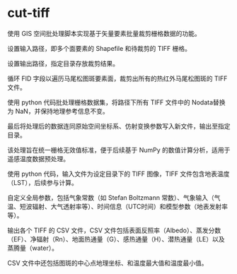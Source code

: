 # cut-tiff
使用 GIS 空间批处理脚本实现基于矢量要素批量裁剪栅格数据的功能。

设置输入路径，即多个面要素的 Shapefile 和待裁剪的 TIFF 栅格。

设置输出路径，指定目录存放裁剪结果。

循环 FID 字段以遍历马尾松图斑要素面，裁剪出所有的热红外马尾松图斑的 TIFF 文件。

使用 python 代码批处理栅格数据集，将路径下所有 TIFF 文件中的 Nodata替换为 NaN，并保持地理参考信息不变。

最后将处理后的数据连同原始空间坐标系、仿射变换参数写入新文件，输出至指定目录。

该处理旨在统一栅格无效值标准，便于后续基于 NumPy 的数值计算分析，适用于遥感温度数据预处理。

使用 python 代码，输入文件为设定目录下的 TIFF 图像，TIFF 文件包含地表温度（LST），后续参与计算。

自定义全局参数，包括气象常数（如 Stefan Boltzmann 常数）、气象输入（气温、短波辐射、大气透射率等）、时间信息（UTC时间）和模型参数（地表发射率等）。

输出各个 TIFF 的 CSV 文件，CSV 文件包括表面反照率（Albedo）、蒸发分数（EF）、净辐射（Rn）、地面热通量（G）、感热通量（H）、潜热通量（LE）以及蒸腾量（water）。

CSV 文件中还包括图斑的中心点地理坐标、和温度最大值和温度最小值。


